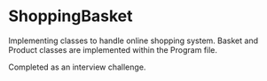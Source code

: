 # ShoppingBasket

Implementing classes to handle online shopping system. Basket and Product classes are implemented within the Program file. 

Completed as an interview challenge.
